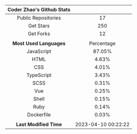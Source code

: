 | **Coder Zhao's Github Stats** | |
|:-:|:-:|
| Public Repositories | 17 |
| Get Stars | 250 |
| Get Forks | 12 |
| | |
| **Most Used Languages** | Percentage |
| JavaScript | 87.05% |
| HTML | 4.63% |
| CSS | 4.01% |
| TypeScript | 3.43% |
| SCSS | 0.31% |
| Vue | 0.25% |
| Shell | 0.15% |
| Ruby | 0.14% |
| Dockerfile | 0.03% |
| | |
| **Last Modified Time** | 2023-04-10 00:22:22 |